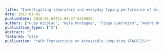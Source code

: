 ```yaml
---
title: "Investigating laboratory and everyday typing performance of blind users"
date: 2017-01-01
publishDate: 2020-01-04T11:04:37.652902Z
authors: ["Hugo Nicolau", "Kyle Montague", "Tiago Guerreiro", "André Rodrigues", "Vicki L Hanson"]
publication_types: ["2"]
abstract: ""
featured: false
publication: "*ACM Transactions on Accessible Computing (TACCESS)*"
---
```


